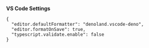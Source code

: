 **VS Code Settings**

```
{
  "editor.defaultFormatter": "denoland.vscode-deno",
  "editor.formatOnSave": true,
  "typescript.validate.enable": false
}
```
